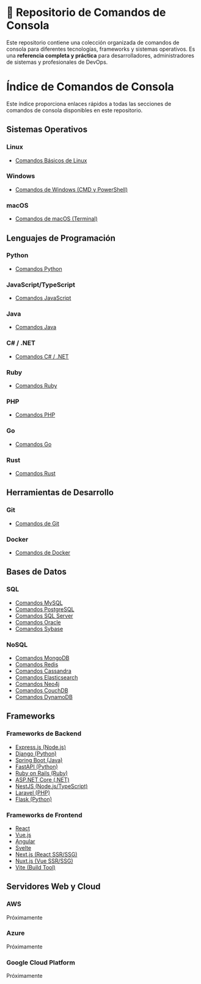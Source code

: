 # 🚀 Repositorio de Comandos de Consola

Este repositorio contiene una colección organizada de comandos de consola para diferentes tecnologías, frameworks y sistemas operativos. Es una **referencia completa y práctica** para desarrolladores, administradores de sistemas y profesionales de DevOps.

# Índice de Comandos de Consola

Este índice proporciona enlaces rápidos a todas las secciones de comandos de consola disponibles en este repositorio.

## Sistemas Operativos

### Linux
- [Comandos Básicos de Linux](/os/linux/basic_commands.md)

### Windows
- [Comandos de Windows (CMD y PowerShell)](/os/windows/windows_commands.md)

### macOS
- [Comandos de macOS (Terminal)](/os/macos/macos_commands.md)

## Lenguajes de Programación

### Python
- [Comandos Python](/programming_languages/python/python_commands.md)

### JavaScript/TypeScript
- [Comandos JavaScript](/programming_languages/javascript/javascript_commands.md)

### Java
- [Comandos Java](/programming_languages/java/java_commands.md)

### C# / .NET
- [Comandos C# / .NET](/programming_languages/csharp/csharp_commands.md)

### Ruby
- [Comandos Ruby](/programming_languages/ruby/ruby_commands.md)

### PHP
- [Comandos PHP](/programming_languages/php/php_commands.md)

### Go
- [Comandos Go](/programming_languages/go/go_commands.md)

### Rust
- [Comandos Rust](/programming_languages/rust/rust_commands.md)

## Herramientas de Desarrollo

### Git
- [Comandos de Git](/dev_tools/git/git_commands.md)

### Docker
- [Comandos de Docker](/dev_tools/docker/docker_commands.md)

## Bases de Datos

### SQL
- [Comandos MySQL](/databases/sql/mysql_commands.md)
- [Comandos PostgreSQL](/databases/sql/postgresql_commands.md)
- [Comandos SQL Server](/databases/sql/sqlserver_commands.md)
- [Comandos Oracle](/databases/sql/oracle_commands.md)
- [Comandos Sybase](/databases/sql/sybase_commands.md)

### NoSQL
- [Comandos MongoDB](/databases/nosql/mongodb_commands.md)
- [Comandos Redis](/databases/nosql/redis_commands.md)
- [Comandos Cassandra](/databases/nosql/cassandra_commands.md)
- [Comandos Elasticsearch](/databases/nosql/elasticsearch_commands.md)
- [Comandos Neo4j](/databases/nosql/neo4j_commands.md)
- [Comandos CouchDB](/databases/nosql/couchdb_commands.md)
- [Comandos DynamoDB](/databases/nosql/dynamodb_commands.md)

## Frameworks

### Frameworks de Backend
- [Express.js (Node.js)](/frameworks/backend/express_commands.md)
- [Django (Python)](/frameworks/backend/django_commands.md)
- [Spring Boot (Java)](/frameworks/backend/spring_boot_commands.md)
- [FastAPI (Python)](/frameworks/backend/fastapi_commands.md)
- [Ruby on Rails (Ruby)](/frameworks/backend/rails_commands.md)
- [ASP.NET Core (.NET)](/frameworks/backend/aspnet_core_commands.md)
- [NestJS (Node.js/TypeScript)](/frameworks/backend/nestjs_commands.md)
- [Laravel (PHP)](/frameworks/backend/laravel_commands.md)
- [Flask (Python)](/frameworks/backend/flask_commands.md)

### Frameworks de Frontend
- [React](/frameworks/frontend/react_commands.md)
- [Vue.js](/frameworks/frontend/vue_commands.md)
- [Angular](/frameworks/frontend/angular_commands.md)
- [Svelte](/frameworks/frontend/svelte_commands.md)
- [Next.js (React SSR/SSG)](/frameworks/frontend/nextjs_commands.md)
- [Nuxt.js (Vue SSR/SSG)](/frameworks/frontend/nuxtjs_commands.md)
- [Vite (Build Tool)](/frameworks/frontend/vite_commands.md)

## Servidores Web y Cloud

### AWS
Próximamente

### Azure
Próximamente

### Google Cloud Platform
Próximamente